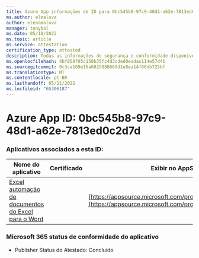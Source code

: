 ```yaml
---
title: Azure App informações de ID para 0bc545b8-97c9-48d1-a62e-7813ed0c2d7d
ms.author: elmalova
author: elenamalova
manager: tonybal
ms.date: 05/10/2022
ms.topic: article
ms.service: attestation
certification_type: attested
description: Todas as informações de segurança e conformidade disponíveis para 0bc545b8-97c9-48d1-a62e-7813ed0c2d7d.
ms.openlocfilehash: 4bf858f05c150b35fc4d3cded0eadac114e57d4b
ms.sourcegitcommit: 0c3ca169e16a6825888669d1e8ea14f66db725bf
ms.translationtype: MT
ms.contentlocale: pt-BR
ms.lasthandoff: 05/11/2022
ms.locfileid: "65306187"
---
```

# <a name="azure-app-id-0bc545b8-97c9-48d1-a62e-7813ed0c2d7d"></a>Azure App ID: 0bc545b8-97c9-48d1-a62e-7813ed0c2d7d


### <a name="apps-associated-with-this-id"></a>Aplicativos associados a esta ID:
| **Nome do aplicativo** | **Certificado** | **Exibir no AppSource** |
|--------------|---------------|-----------------------|
| [Excel automação de documentos do Excel para o Word](../forward/WA104380955.md) |  | [https://appsource.microsoft.com/product/office/WA104380955](https://appsource.microsoft.com/product/office/WA104380955) |

### <a name="microsoft-365-app-compliance-status"></a>Microsoft 365 status de conformidade do aplicativo
- Publisher Status do Atestado: Concluído
